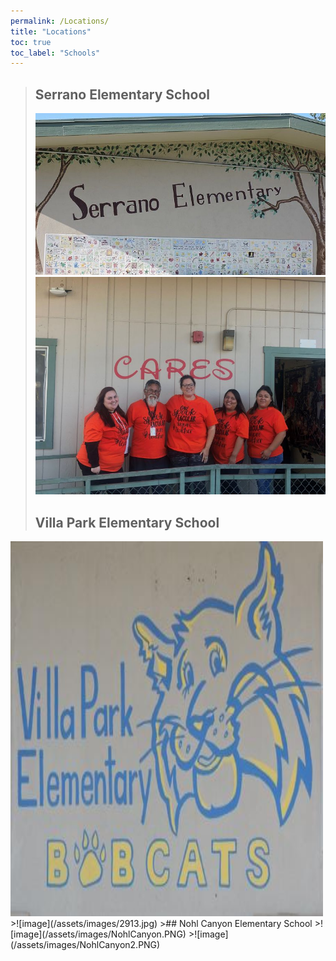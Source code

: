 ```yaml
---
permalink: /Locations/
title: "Locations"
toc: true
toc_label: "Schools"
---
```

>## Serrano Elementary School
>![image](/assets/images/serrano-elementary.jpg)
>![image](/assets/images/7289.jpg)
>## Villa Park Elementary School
<img src="/assets/images/villa-park-elementary-bobcats.jpg" alt="VPE" width="500" height="600">
>![image](/assets/images/2913.jpg)
>## Nohl Canyon Elementary School
>![image](/assets/images/NohlCanyon.PNG)
>![image](/assets/images/NohlCanyon2.PNG)
